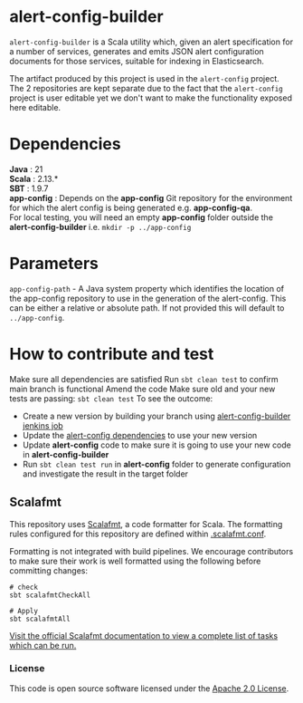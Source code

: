 
# alert-config-builder

`alert-config-builder` is a Scala utility which, given an alert specification for a number of services, generates and emits JSON alert configuration documents for those services, suitable for indexing in Elasticsearch.

The artifact produced by this project is used in the `alert-config` project. The 2 repositories are kept separate due to the fact that the `alert-config` project is user editable yet we don't want to make the functionality exposed here editable.

# Dependencies

**Java** : 21\
**Scala** : 2.13.*\
**SBT** : 1.9.7\
**app-config** : Depends on the **app-config** Git repository for the environment for which the alert config is being generated e.g. **app-config-qa**.\
For local testing, you will need an empty **app-config** folder outside the **alert-config-builder** i.e. `mkdir -p ../app-config`

# Parameters

`app-config-path` - A Java system property which identifies the location of the app-config repository to use in the generation of the alert-config. This can be either a relative or absolute path. If not provided this will default to `../app-config`.

# How to contribute and test

Make sure all dependencies are satisfied
Run `sbt clean test` to confirm main branch is functional
Amend the code
Make sure old and your new tests are passing: `sbt clean test`
To see the outcome:
- Create a new version by building your branch using [alert-config-builder jenkins job](https://build.tax.service.gov.uk/job/PlatOps/job/Libraries/job/alert-config-builder/)
- Update the [alert-config dependencies](https://github.com/hmrc/alert-config/blob/0951f5a361b5d04ddb28ec96589ff609e99ff428/project/AppDependencies.scala#L6) to use your new version
- Update **alert-config** code to make sure it is going to use your new code in **alert-config-builder**
- Run `sbt clean test run` in **alert-config** folder to generate configuration and investigate the result in the target folder

## Scalafmt
This repository uses [Scalafmt](https://scalameta.org/scalafmt/), a code formatter for Scala.
The formatting rules configured for this repository are defined within [.scalafmt.conf](.scalafmt.conf).

Formatting is not integrated with build pipelines.
We encourage contributors to make sure their work is well formatted using the following before committing changes:

 ```
 # check
 sbt scalafmtCheckAll

 # Apply
 sbt scalafmtAll
 ```

[Visit the official Scalafmt documentation to view a complete list of tasks which can be run.](https://scalameta.org/scalafmt/docs/installation.html#task-keys)

### License

This code is open source software licensed under the [Apache 2.0 License]("http://www.apache.org/licenses/LICENSE-2.0.html").
